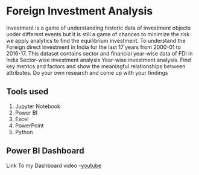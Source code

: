 
# Foreign Investment Analysis

 Investment is a game of understanding historic data of investment objects under
 different events but it is still a game of chances to minimize the risk we apply analytics
 to find the equilibrium investment.
 To understand the Foreign direct investment in India for the last 17 years from 2000-01
 to 2016-17. This dataset contains sector and financial year-wise data of FDI in India
 Sector-wise investment analysis Year-wise investment analysis.
 Find key metrics and factors and show the meaningful relationships between
 attributes. Do your own research and come up with your findings

 ## Tools used
 1. Jupyter Notebook
2. Power BI
3. Excel
4. PowerPoint
5. Python

## Power BI Dashboard

Link To my Dashboard video -[youtube](w)